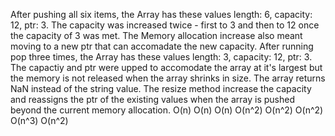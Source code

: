 
After pushing all six items, the Array has these values length: 6, capacity: 12, ptr: 3. The capacity was increased twice - first to 3 and then to 12 once the capacity of 3 was met. The Memory allocation increase also meant moving to a new ptr that can accomadate the new capacity.
After running pop three times, the Array has these values length: 3, capacity: 12, ptr: 3. The capactiy and ptr were upped to accomodate the array at it's largest but the memory is not released when the array shrinks in size.
The array returns NaN instead of the string value. The resize method increase the capacity and reassigns the ptr of the existing values when the array is pushed beyond the current memory allocation.
O(n)
O(n)
O(n)
O(n^2)
O(n^2)
O(n^2)
O(n^3)
O(n^2)
